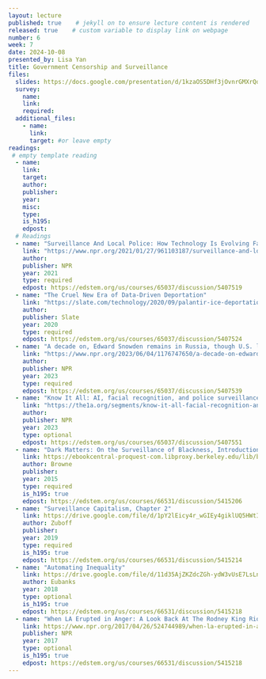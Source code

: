 ```yaml
---
layout: lecture
published: true    # jekyll on to ensure lecture content is rendered
released: true    # custom variable to display link on webpage
number: 6
week: 7
date: 2024-10-08
presented_by: Lisa Yan
title: Government Censorship and Surveillance
files:
  slides: https://docs.google.com/presentation/d/1kzaOS5DHf3jOvnrGMXrQqmwEC_sQowQkr6WsHRplssg/edit?usp=sharing
  survey:
    name:
    link: 
    required:
  additional_files:
    - name: 
      link: 
      target: #or leave empty
readings:
 # empty template reading 
  - name: 
    link:
    target:
    author:
    publisher: 
    year: 
    misc: 
    type: 
    is_h195: 
    edpost:
  # Readings
  - name: "Surveillance And Local Police: How Technology Is Evolving Faster Than Regulation"
    link: "https://www.npr.org/2021/01/27/961103187/surveillance-and-local-police-how-technology-is-evolving-faster-than-regulation"
    author:
    publisher: NPR
    year: 2021
    type: required
    edpost: https://edstem.org/us/courses/65037/discussion/5407519
  - name: "The Cruel New Era of Data-Driven Deportation"
    link: "https://slate.com/technology/2020/09/palantir-ice-deportation-immigrant-surveillance-big-data.html"
    author:
    publisher: Slate
    year: 2020
    type: required
    edpost: https://edstem.org/us/courses/65037/discussion/5407524
  - name: "A decade on, Edward Snowden remains in Russia, though U.S. laws have changed"
    link: "https://www.npr.org/2023/06/04/1176747650/a-decade-on-edward-snowden-remains-in-russia-though-u-s-laws-have-changed"
    author:
    publisher: NPR
    year: 2023
    type: required
    edpost: https://edstem.org/us/courses/65037/discussion/5407539
  - name: "Know It All: AI, facial recognition, and police surveillance"
    link: "https://the1a.org/segments/know-it-all-facial-recognition-and-ai-in-police-surveillance/"
    author:
    publisher: NPR
    year: 2023
    type: optional
    edpost: https://edstem.org/us/courses/65037/discussion/5407551
  - name: "Dark Matters: On the Surveillance of Blackness, Introduction & Epilogue"
    link: https://ebookcentral-proquest-com.libproxy.berkeley.edu/lib/berkeley-ebooks/detail.action?pq-origsite=primo&docID=2194890
    author: Browne
    publisher: 
    year: 2015
    type: required
    is_h195: true
    edpost: https://edstem.org/us/courses/66531/discussion/5415206
  - name: "Surveillance Capitalism, Chapter 2"
    link: https://drive.google.com/file/d/1pY2lEicy4r_wGIEy4giklUQ5HWtIF_Qf/view?usp=drive_link
    author: Zuboff
    publisher: 
    year: 2019
    type: required
    is_h195: true
    edpost: https://edstem.org/us/courses/66531/discussion/5415214
  - name: "Automating Inequality"
    link: https://drive.google.com/file/d/11d35AjZKZdcZGh-ydW3vUsE7LsLnbLxa/view
    author: Eubanks
    year: 2018
    type: optional
    is_h195: true
    edpost: https://edstem.org/us/courses/66531/discussion/5415218
  - name: "When LA Erupted in Anger: A Look Back At The Rodney King Riots"
    link: https://www.npr.org/2017/04/26/524744989/when-la-erupted-in-anger-a-look-back-at-the-rodney-king-riots
    publisher: NPR
    year: 2017
    type: optional
    is_h195: true
    edpost: https://edstem.org/us/courses/66531/discussion/5415218
---
```


<!-- information here -->
